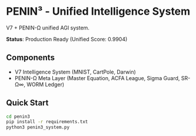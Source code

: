 # PENIN³ - Unified Intelligence System

V7 + PENIN-Ω unified AGI system.

**Status**: Production Ready (Unified Score: 0.9904)

## Components
- V7 Intelligence System (MNIST, CartPole, Darwin)
- PENIN-Ω Meta Layer (Master Equation, ACFA League, Sigma Guard, SR-Ω∞, WORM Ledger)

## Quick Start
```bash
cd penin3
pip install -r requirements.txt
python3 penin3_system.py
```

